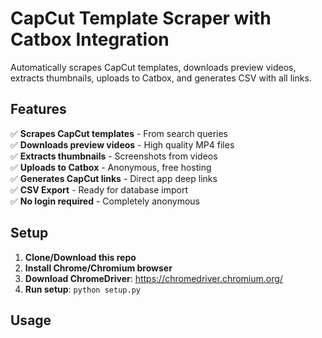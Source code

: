 # CapCut Template Scraper with Catbox Integration

Automatically scrapes CapCut templates, downloads preview videos, extracts thumbnails, uploads to Catbox, and generates CSV with all links.

## Features

✅ **Scrapes CapCut templates** - From search queries  
✅ **Downloads preview videos** - High quality MP4 files  
✅ **Extracts thumbnails** - Screenshots from videos  
✅ **Uploads to Catbox** - Anonymous, free hosting  
✅ **Generates CapCut links** - Direct app deep links  
✅ **CSV Export** - Ready for database import  
✅ **No login required** - Completely anonymous  

## Setup

1. **Clone/Download this repo**
2. **Install Chrome/Chromium browser**
3. **Download ChromeDriver**: https://chromedriver.chromium.org/
4. **Run setup**: `python setup.py`

## Usage

